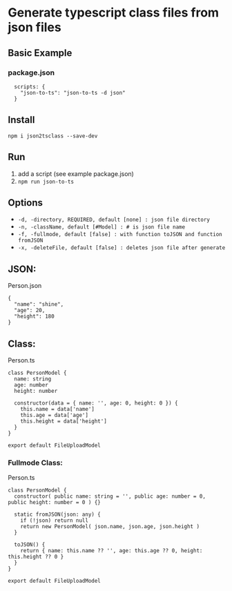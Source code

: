 # Generate typescript class files from json files


## Basic Example

### package.json
```
  scripts: {
    "json-to-ts": "json-to-ts -d json"
  }
```

## Install
`npm i json2tsclass --save-dev`

## Run
1. add a script (see example package.json)
2. `npm run json-to-ts`

## Options
- `-d, -directory, REQUIRED, default [none] : json file directory`
- `-n, -className, default [#Model] : # is json file name`
- `-f, -fullmode, default [false] : with function toJSON and function fromJSON`
- `-x, -deleteFile, default [false] : deletes json file after generate`

## JSON:
Person.json
```
{
  "name": "shine",
  "age": 20,
  "height": 180
}
```

## Class:
Person.ts
```
class PersonModel {
  name: string
  age: number
  height: number

  constructor(data = { name: '', age: 0, height: 0 }) {
    this.name = data['name']
    this.age = data['age']
    this.height = data['height']
  }
}

export default FileUploadModel
```

### Fullmode Class:
Person.ts
```
class PersonModel {
  constructor( public name: string = '', public age: number = 0, public height: number = 0 ) {}

  static fromJSON(json: any) {
    if (!json) return null
    return new PersonModel( json.name, json.age, json.height )
  }

  toJSON() {
    return { name: this.name ?? '', age: this.age ?? 0, height: this.height ?? 0 }
  }
}

export default FileUploadModel
```